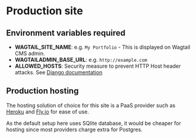 # Production site

## Environment variables required

- **WAGTAIL_SITE_NAME**: e.g. `My Portfolio` - This is displayed on Wagtail CMS admin.
- **WAGTAILADMIN_BASE_URL**: e.g. `http://example.com`
- **ALLOWED_HOSTS**: Security measure to prevent HTTP Host header attacks. See [Django documentation](https://docs.djangoproject.com/en/5.0/ref/settings/#allowed-hosts)


## Production hosting

The hosting solution of choice for this site is a PaaS provider such as [Heroku](https://heroku.com/) and [Fly.io](https://fly.io/) for ease of use. 

As the default setup here uses SQlite database, it would be cheaper for hosting since most providers charge extra for Postgres.
